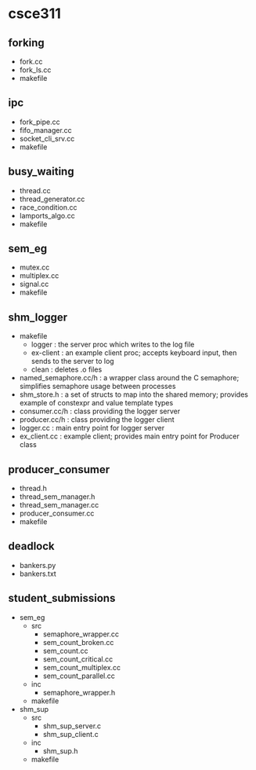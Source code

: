 # csce311

## forking
  - fork.cc
  - fork\_ls.cc
  - makefile

## ipc
  - fork\_pipe.cc
  - fifo\_manager.cc
  - socket\_cli\_srv.cc
  - makefile

## busy\_waiting
  - thread.cc
  - thread\_generator.cc
  - race\_condition.cc
  - lamports\_algo.cc
  - makefile

## sem_eg
  - mutex.cc
  - multiplex.cc
  - signal.cc
  - makefile

## shm_logger
  - makefile
    - logger : the server proc which writes to the log file
    - ex-client : an example client proc; accepts keyboard input, then sends to
      the server to log
    - clean : deletes .o files
  - named_semaphore.cc/h : a wrapper class around the C semaphore; simplifies
    semaphore usage between processes
  - shm_store.h : a set of structs to map into the shared memory; provides
    example of constexpr and value template types
  - consumer.cc/h : class providing the logger server
  - producer.cc/h : class providing the logger client
  - logger.cc : main entry point for logger server
  - ex_client.cc : example client; provides main entry point for Producer class

## producer_consumer
  - thread.h
  - thread_sem_manager.h
  - thread_sem_manager.cc
  - producer_consumer.cc
  - makefile

## deadlock
  - bankers.py
  - bankers.txt

## student_submissions
  - sem_eg
    - src
      - semaphore_wrapper.cc
      - sem_count_broken.cc
      - sem_count.cc
      - sem_count_critical.cc
      - sem_count_multiplex.cc
      - sem_count_parallel.cc
    - inc
      - semaphore_wrapper.h
    - makefile
  - shm_sup
    - src
      - shm_sup_server.c
      - shm_sup_client.c
    - inc
      - shm_sup.h
    - makefile

